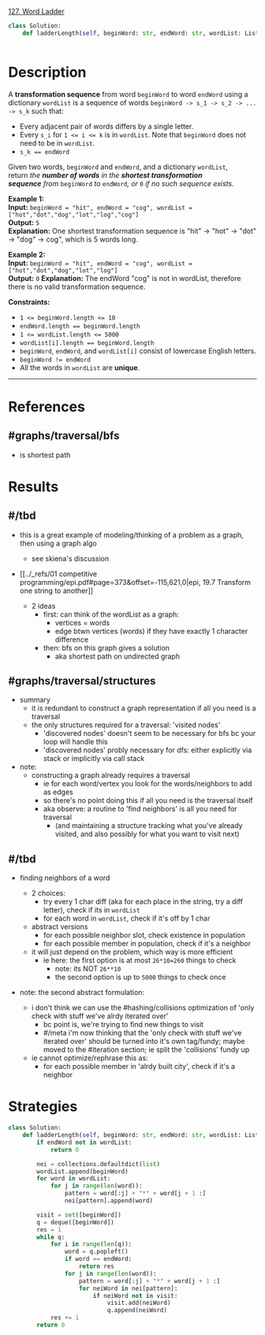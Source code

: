 [127. Word Ladder](https://leetcode.com/problems/word-ladder/)

```python
class Solution:
    def ladderLength(self, beginWord: str, endWord: str, wordList: List[str]) -> int:
        
```

# Description

A **transformation sequence** from word `beginWord` to word `endWord` using a dictionary `wordList` is a sequence of words `beginWord -> s_1 -> s_2 -> ... -> s_k` such that:

- Every adjacent pair of words differs by a single letter.
- Every `s_i` for `1 <= i <= k` is in `wordList`. Note that `beginWord` does not need to be in `wordList`.
- `s_k == endWord`

Given two words, `beginWord` and `endWord`, and a dictionary `wordList`, return _the **number of words** in the **shortest transformation sequence** from_ `beginWord` _to_ `endWord`_, or_ `0` _if no such sequence exists._

**Example 1:**  
**Input:** `beginWord = "hit", endWord = "cog", wordList = ["hot","dot","dog","lot","log","cog"]`  
**Output:** `5`  
**Explanation:** One shortest transformation sequence is "hit" -> "hot" -> "dot" -> "dog" -> cog", which is 5 words long.

**Example 2:**  
**Input:** `beginWord = "hit", endWord = "cog", wordList = ["hot","dot","dog","lot","log"]`  
**Output:** `0`
**Explanation:** The endWord "cog" is not in wordList, therefore there is no valid transformation sequence.

**Constraints:**
- `1 <= beginWord.length <= 10`
- `endWord.length == beginWord.length`
- `1 <= wordList.length <= 5000`
- `wordList[i].length == beginWord.length`
- `beginWord`, `endWord`, and `wordList[i]` consist of lowercase English letters.
- `beginWord != endWord`
- All the words in `wordList` are **unique**.

---


# References

## #graphs/traversal/bfs  
- is shortest path



# Results

## #/tbd 

- this is a great example of modeling/thinking of a problem as a graph, then using a graph algo
	- see skiena's discussion

- [[../_refs/01 competitive programming/epi.pdf#page=373&offset=-115,621,0|epi, 19.7 Transform one string to another]]
	- 2 ideas
		- first: can think of the wordList as a graph:
			- vertices = words
			- edge btwn vertices (words) if they have exactly 1 character difference
		- then: bfs on this graph gives a solution
			- aka shortest path on undirected graph


## #graphs/traversal/structures  
- summary
	- it is redundant to construct a graph representation if all you need is a traversal
	- the only structures required for a traversal: 'visited nodes'
		- 'discovered nodes' doesn't seem to be necessary for bfs bc your loop will handle this
		- 'discovered nodes' probly necessary for dfs: either explicitly via stack or implicitly via call stack
- note:
	- constructing a graph already requires a traversal
		- ie for each word/vertex you look for the words/neighbors to add as edges
		- so there's no point doing this if all you need is the traversal itself
		- aka observe: a routine to 'find neighbors' is all you need for traversal
			- (and maintaining a structure tracking what you've already visited, and also possibly for what you want to visit next)

## #/tbd 
- finding neighbors of a word
	- 2 choices:
		- try every 1 char diff (aka for each place in the string, try a diff letter), check if its in `wordList`
		- for each word in `wordList`, check if it's off by 1 char
	- abstract versions
		- for each possible neighbor slot, check existence in population
		- for each possible member in population, check if it's a neighbor
	- it will just depend on the problem, which way is more efficient
		- ie here: the first option is at most `26*10=260` things to check
			- note: its NOT `26**10`
			- the second option is up to `5000` things to check once 

- note: the second abstract formulation:
	- i don't think we can use the #hashing/collisions optimization of 'only check with stuff we've alrdy iterated over'
		- bc point is, we're trying to find new things to visit
		- #/meta i'm now thinking that the 'only check with stuff we've iterated over' should be turned into it's own tag/fundy; maybe moved to the #iteration section; ie split the 'collisions' fundy up
	- ie cannot optimize/rephrase this as: 
		- for each possible member in 'alrdy built city', check if it's a neighbor





# Strategies

```python
class Solution:
    def ladderLength(self, beginWord: str, endWord: str, wordList: List[str]) -> int:
        if endWord not in wordList:
            return 0

        nei = collections.defaultdict(list)
        wordList.append(beginWord)
        for word in wordList:
            for j in range(len(word)):
                pattern = word[:j] + "*" + word[j + 1 :]
                nei[pattern].append(word)

        visit = set([beginWord])
        q = deque([beginWord])
        res = 1
        while q:
            for i in range(len(q)):
                word = q.popleft()
                if word == endWord:
                    return res
                for j in range(len(word)):
                    pattern = word[:j] + "*" + word[j + 1 :]
                    for neiWord in nei[pattern]:
                        if neiWord not in visit:
                            visit.add(neiWord)
                            q.append(neiWord)
            res += 1
        return 0

```